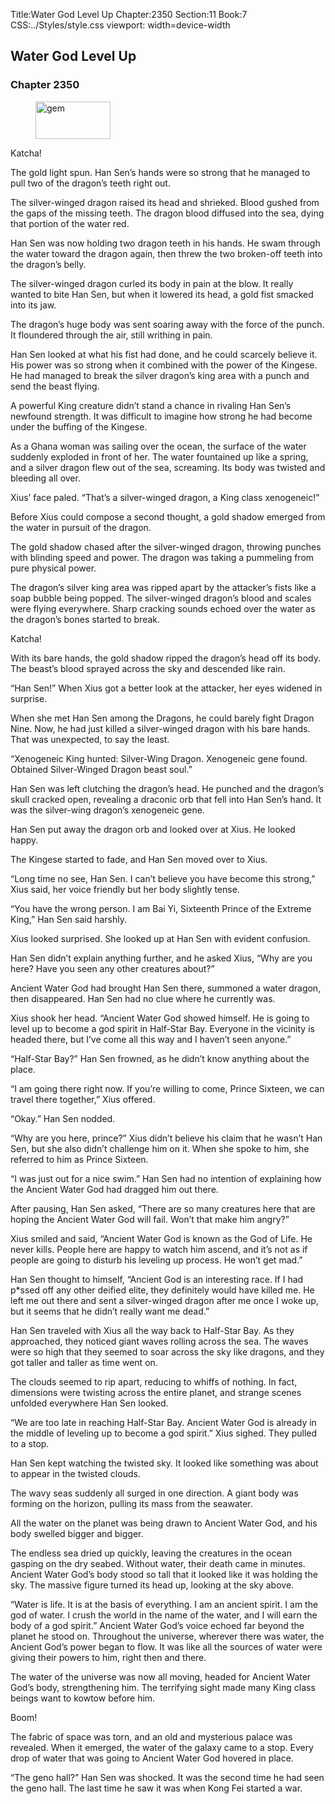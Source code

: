 Title:Water God Level Up 
Chapter:2350 
Section:11 
Book:7 
CSS:../Styles/style.css 
viewport: width=device-width
  
## Water God Level Up
### Chapter 2350 
<figure>
	<img src="../Images/gem.gif" alt="gem" id="gem" width="120" height="60" />
</figure>
  

  
  Katcha!

The gold light spun. Han Sen’s hands were so strong that he managed to pull two of the dragon’s teeth right out.

The silver-winged dragon raised its head and shrieked. Blood gushed from the gaps of the missing teeth. The dragon blood diffused into the sea, dying that portion of the water red.

Han Sen was now holding two dragon teeth in his hands. He swam through the water toward the dragon again, then threw the two broken-off teeth into the dragon’s belly.

The silver-winged dragon curled its body in pain at the blow. It really wanted to bite Han Sen, but when it lowered its head, a gold fist smacked into its jaw.

The dragon’s huge body was sent soaring away with the force of the punch. It floundered through the air, still writhing in pain.

Han Sen looked at what his fist had done, and he could scarcely believe it. His power was so strong when it combined with the power of the Kingese. He had managed to break the silver dragon’s king area with a punch and send the beast flying.

A powerful King creature didn’t stand a chance in rivaling Han Sen’s newfound strength. It was difficult to imagine how strong he had become under the buffing of the Kingese.

As a Ghana woman was sailing over the ocean, the surface of the water suddenly exploded in front of her. The water fountained up like a spring, and a silver dragon flew out of the sea, screaming. Its body was twisted and bleeding all over.

Xius’ face paled. “That’s a silver-winged dragon, a King class xenogeneic!”

Before Xius could compose a second thought, a gold shadow emerged from the water in pursuit of the dragon.

The gold shadow chased after the silver-winged dragon, throwing punches with blinding speed and power. The dragon was taking a pummeling from pure physical power.

The dragon’s silver king area was ripped apart by the attacker’s fists like a soap bubble being popped. The silver-winged dragon’s blood and scales were flying everywhere. Sharp cracking sounds echoed over the water as the dragon’s bones started to break.

Katcha!

With its bare hands, the gold shadow ripped the dragon’s head off its body. The beast’s blood sprayed across the sky and descended like rain.

“Han Sen!” When Xius got a better look at the attacker, her eyes widened in surprise.

When she met Han Sen among the Dragons, he could barely fight Dragon Nine. Now, he had just killed a silver-winged dragon with his bare hands. That was unexpected, to say the least.

“Xenogeneic King hunted: Silver-Wing Dragon. Xenogeneic gene found. Obtained Silver-Winged Dragon beast soul.”

Han Sen was left clutching the dragon’s head. He punched and the dragon’s skull cracked open, revealing a draconic orb that fell into Han Sen’s hand. It was the silver-wing dragon’s xenogeneic gene.

Han Sen put away the dragon orb and looked over at Xius. He looked happy.

The Kingese started to fade, and Han Sen moved over to Xius.

“Long time no see, Han Sen. I can’t believe you have become this strong,” Xius said, her voice friendly but her body slightly tense.

“You have the wrong person. I am Bai Yi, Sixteenth Prince of the Extreme King,” Han Sen said harshly.

Xius looked surprised. She looked up at Han Sen with evident confusion.

Han Sen didn’t explain anything further, and he asked Xius, “Why are you here? Have you seen any other creatures about?”

Ancient Water God had brought Han Sen there, summoned a water dragon, then disappeared. Han Sen had no clue where he currently was.

Xius shook her head. “Ancient Water God showed himself. He is going to level up to become a god spirit in Half-Star Bay. Everyone in the vicinity is headed there, but I’ve come all this way and I haven’t seen anyone.”

“Half-Star Bay?” Han Sen frowned, as he didn’t know anything about the place.

“I am going there right now. If you’re willing to come, Prince Sixteen, we can travel there together,” Xius offered.

“Okay.” Han Sen nodded.

“Why are you here, prince?” Xius didn’t believe his claim that he wasn’t Han Sen, but she also didn’t challenge him on it. When she spoke to him, she referred to him as Prince Sixteen.

“I was just out for a nice swim.” Han Sen had no intention of explaining how the Ancient Water God had dragged him out there.

After pausing, Han Sen asked, “There are so many creatures here that are hoping the Ancient Water God will fail. Won’t that make him angry?”

Xius smiled and said, “Ancient Water God is known as the God of Life. He never kills. People here are happy to watch him ascend, and it’s not as if people are going to disturb his leveling up process. He won’t get mad.”

Han Sen thought to himself, “Ancient God is an interesting race. If I had p*ssed off any other deified elite, they definitely would have killed me. He left me out there and sent a silver-winged dragon after me once I woke up, but it seems that he didn’t really want me dead.”

Han Sen traveled with Xius all the way back to Half-Star Bay. As they approached, they noticed giant waves rolling across the sea. The waves were so high that they seemed to soar across the sky like dragons, and they got taller and taller as time went on.

The clouds seemed to rip apart, reducing to whiffs of nothing. In fact, dimensions were twisting across the entire planet, and strange scenes unfolded everywhere Han Sen looked.

“We are too late in reaching Half-Star Bay. Ancient Water God is already in the middle of leveling up to become a god spirit.” Xius sighed. They pulled to a stop.

Han Sen kept watching the twisted sky. It looked like something was about to appear in the twisted clouds.

The wavy seas suddenly all surged in one direction. A giant body was forming on the horizon, pulling its mass from the seawater.

All the water on the planet was being drawn to Ancient Water God, and his body swelled bigger and bigger.

The endless sea dried up quickly, leaving the creatures in the ocean gasping on the dry seabed. Without water, their death came in minutes. Ancient Water God’s body stood so tall that it looked like it was holding the sky. The massive figure turned its head up, looking at the sky above.

“Water is life. It is at the basis of everything. I am an ancient spirit. I am the god of water. I crush the world in the name of the water, and I will earn the body of a god spirit.” Ancient Water God’s voice echoed far beyond the planet he stood on. Throughout the universe, wherever there was water, the Ancient God’s power began to flow. It was like all the sources of water were giving their powers to him, right then and there.

The water of the universe was now all moving, headed for Ancient Water God’s body, strengthening him. The terrifying sight made many King class beings want to kowtow before him.

Boom!

The fabric of space was torn, and an old and mysterious palace was revealed. When it emerged, the water of the galaxy came to a stop. Every drop of water that was going to Ancient Water God hovered in place.

“The geno hall?” Han Sen was shocked. It was the second time he had seen the geno hall. The last time he saw it was when Kong Fei started a war.
